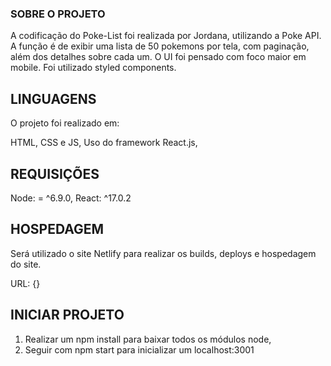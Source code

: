 ### SOBRE O PROJETO
A codificação do Poke-List foi realizada por Jordana, utilizando a Poke API. A função é de exibir uma lista de 50 pokemons por tela, com paginação, além dos detalhes sobre cada um. 
O UI foi pensado com foco maior em mobile.
Foi utilizado styled components.

## LINGUAGENS
O projeto foi realizado em:

HTML, CSS e JS,
Uso do framework React.js,

## REQUISIÇÕES
Node: = ^6.9.0,
React: ^17.0.2

## HOSPEDAGEM
Será utilizado o site Netlify para realizar os builds, deploys e hospedagem do site. 

URL: {}

## INICIAR PROJETO

1. Realizar um npm install para baixar todos os módulos node,
2. Seguir com npm start para inicializar um localhost:3001